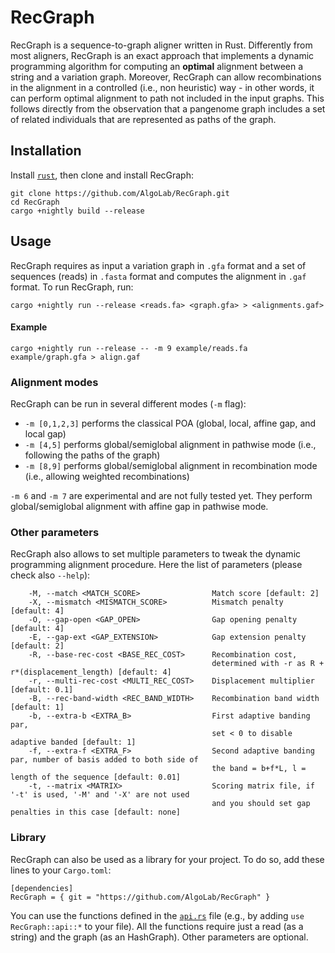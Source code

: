 # RecGraph
RecGraph is a sequence-to-graph aligner written in Rust. Differently from most aligners, RecGraph is an exact approach that implements a dynamic programming algorithm for computing an **optimal** alignment between a string and a variation graph. Moreover, RecGraph can allow recombinations in the alignment in a controlled (i.e., non heuristic) way - in other words, it can perform optimal alignment to path not included in the input graphs. This follows directly from the observation that a pangenome graph includes a set of related individuals that are represented as paths of the graph.

## Installation
Install [`rust`](https://doc.rust-lang.org/cargo/getting-started/installation.html), then clone and install RecGraph:
```
git clone https://github.com/AlgoLab/RecGraph.git
cd RecGraph
cargo +nightly build --release
```

## Usage
RecGraph requires as input a variation graph in `.gfa` format and a set of sequences (reads) in `.fasta` format and computes the alignment in `.gaf` format. To run RecGraph, run:
```
cargo +nightly run --release <reads.fa> <graph.gfa> > <alignments.gaf>
```
#### Example
```
cargo +nightly run --release -- -m 9 example/reads.fa example/graph.gfa > align.gaf
```

### Alignment modes
RecGraph can be run in several different modes (`-m` flag):
* `-m [0,1,2,3]` performs the classical POA (global, local, affine gap, and local gap)
* `-m [4,5]` performs global/semiglobal alignment in pathwise mode (i.e., following the paths of the graph)
* `-m [8,9]` performs global/semiglobal alignment in recombination mode (i.e., allowing weighted recombinations)

`-m 6` and `-m 7` are experimental and are not fully tested yet. They perform global/semiglobal alignment with affine gap in pathwise mode.

### Other parameters
RecGraph also allows to set multiple parameters to tweak the dynamic programming alignment procedure. Here the list of parameters (please check also `--help`): 
```
    -M, --match <MATCH_SCORE>                Match score [default: 2]
    -X, --mismatch <MISMATCH_SCORE>          Mismatch penalty [default: 4]
    -O, --gap-open <GAP_OPEN>                Gap opening penalty [default: 4]
    -E, --gap-ext <GAP_EXTENSION>            Gap extension penalty [default: 2]
    -R, --base-rec-cost <BASE_REC_COST>      Recombination cost,
                                             determined with -r as R + r*(displacement_length) [default: 4]
    -r, --multi-rec-cost <MULTI_REC_COST>    Displacement multiplier [default: 0.1]
    -B, --rec-band-width <REC_BAND_WIDTH>    Recombination band width [default: 1]
    -b, --extra-b <EXTRA_B>                  First adaptive banding par,
                                             set < 0 to disable adaptive banded [default: 1]
    -f, --extra-f <EXTRA_F>                  Second adaptive banding par, number of basis added to both side of
                                             the band = b+f*L, l = length of the sequence [default: 0.01]
    -t, --matrix <MATRIX>                    Scoring matrix file, if '-t' is used, '-M' and '-X' are not used
                                             and you should set gap penalties in this case [default: none]
```

### Library
RecGraph can also be used as a library for your project. To do so, add these lines to your `Cargo.toml`:
```
[dependencies]
RecGraph = { git = "https://github.com/AlgoLab/RecGraph" }
```
You can use the functions defined in the [`api.rs`](https://github.com/AlgoLab/RecGraph/blob/1b513973c1145015ed626abc975e276970d2a60e/src/api.rs) file (e.g., by adding `use RecGraph::api::*` to your file). All the functions require just a read (as a string) and the graph (as an HashGraph). Other parameters are optional.
